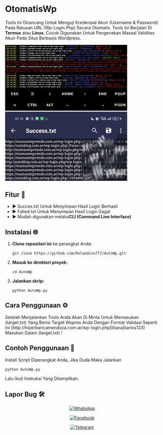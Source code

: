 <h1>OtomatisWp</h1>

<p>Tools Ini Dirancang Untuk Menguji Kredensial Akun (Username & Password) Pada Ratusan URL (Wp-Login.Php) Secara Otomatis. Tools Ini Berjalan Di <b>Termux</b> atau <b>Linux</b>, Cocok Digunakan Untuk Pengecekan Massal Validitas Akun Pada Situs Berbasis Wordpress.</p>

  <img src="kontol2.jpg" alt="Preview Tampilan Script" width="400">   <img src="kontol1.jpg" alt="Preview Tampilan Script" width="400">

<h2> Fitur 🚀</h2>
<ul>
  <li>▶ Succes.txt Untuk Menyimpan Hasil Login Berhasil</li>
  <li>▶ Falied.txt Untuk Menyimpan Hasil Login Gagal</li>
  <li>▶ Mudah digunakan melalui<b>CLI (Command Line Interface)</b></li>
</ul>

<h2> Instalasi 🌐</h2>
<ol>
  <li><b>Clone repositori ini</b> ke perangkat Anda:</li>
  <pre><code>git clone https://github.com/Rolandino777/AutoWp.git</code></pre>
  <li><b>Masuk ke direktori proyek:</b></li>
  <pre><code>cd AutoWp</code></pre>
  <li><b>Jalankan skrip:</b></li>
  <pre><code>python AutoWp.py</code></pre>
</ol>

<h2>Cara Penggunaan ⚙️</h2>
<p>Setelah Menjalankan Tools Anda Akan Di Minta Untuk Memasukan (target.txt) Yang Berisi Target Wopres Anda Dengan Format Validasi Seperti Ini 
(http://hiperbaricamendoza.com.ar/wp-login.php|liliana|karlos123) Masukan Dalam (target.txt) !</p>

<h2> Contoh Penggunaan 📝</h2>
<p>Install Script Diperangkat Anda, Jika Duda Maka Jalankan</p>
<pre><code>python AutoWp.py</code></pre>
<p>Lalu Ikuti Instruksi Yang Ditampilkan.</p>

<h2>Lapor Bug 🛠</h2>
<p align="center">
  <a href="https://wa.me/6281243587205" target="_blank">
    <img src="https://img.shields.io/badge/Chat%20on%20WhatsApp-25D366?style=for-the-badge&logo=whatsapp&logoColor=white" alt="WhatsApp">
  </a>
</p>
<p align="center">
  <a href="https://www.facebook.com/profile.php?id=100094471519310" target="_blank">
    <img src="https://img.shields.io/badge/Facebook-1877F2?style=for-the-badge&logo=facebook&logoColor=white" alt="Facebook">
  </a>
</p>
<p align="center">
  <a href="https://t.me/rolandino28" target="_blank">
    <img src="https://img.shields.io/badge/Telegram-0088cc?style=for-the-badge&logo=telegram&logoColor=white" alt="Telegram">

